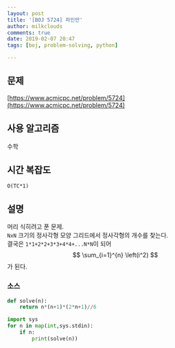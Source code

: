 ```yaml
---
layout: post
title: '[BOJ 5724] 파인만'
author: milkclouds
comments: true
date: 2019-02-07 20:47
tags: [boj, problem-solving, python]

---
```


## 문제
[https://www.acmicpc.net/problem/5724](https://www.acmicpc.net/problem/5724)  


## 사용 알고리즘  
수학


## 시간 복잡도  
`O(TC*1)`


## 설명  
머리 식히려고 푼 문제.  
`NxN` 크기의 정사각형 모양 그리드에서 정사각형의 개수를 찾는다.  
결국은 `1*1+2*2+3*3+4*4+...N*N`이 되어 $$ \sum_{i=1}^{n} \left(i^2) $$ 가 된다.


### 소스  

```python
def solve(n):
    return n*(n+1)*(2*n+1)//6

import sys
for n in map(int,sys.stdin):
    if n:
        print(solve(n))
```